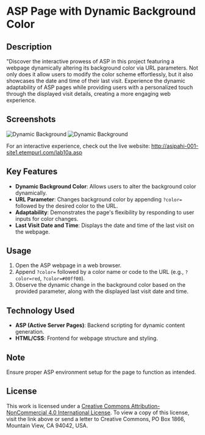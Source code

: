 # ASP Page with Dynamic Background Color


## Description
"Discover the interactive prowess of ASP in this project featuring a webpage dynamically altering its background color via URL parameters. Not only does it allow users to modify the color scheme effortlessly, but it also showcases the date and time of their last visit. Experience the dynamic adaptability of ASP pages while providing users with a personalized touch through the displayed visit details, creating a more engaging web experience.

## Screenshots
![Dynamic Background](preview.png)
![Dynamic Background](preview.png)

For an interactive experience, check out the live website: http://asipahi-001-site1.etempurl.com/lab10a.asp

## Key Features
- **Dynamic Background Color**: Allows users to alter the background color dynamically.
- **URL Parameter**: Changes background color by appending `?color=` followed by the desired color to the URL.
- **Adaptability**: Demonstrates the page's flexibility by responding to user inputs for color changes.
- **Last Visit Date and Time**: Displays the date and time of the last visit on the webpage.


## Usage
1. Open the ASP webpage in a web browser.
2. Append `?color=` followed by a color name or code to the URL (e.g., `?color=red`, `?color=#00ff00`).
3. Observe the dynamic change in the background color based on the provided parameter, along with the displayed last visit date and time.

## Technology Used
- **ASP (Active Server Pages)**: Backend scripting for dynamic content generation.
- **HTML/CSS**: Frontend for webpage structure and styling.

## Note
Ensure proper ASP environment setup for the page to function as intended.

## License
This work is licensed under a [Creative Commons Attribution-NonCommercial 4.0 International License](http://creativecommons.org/licenses/by-nc/4.0/). To view a copy of this license, visit the link above or send a letter to Creative Commons, PO Box 1866, Mountain View, CA 94042, USA.
